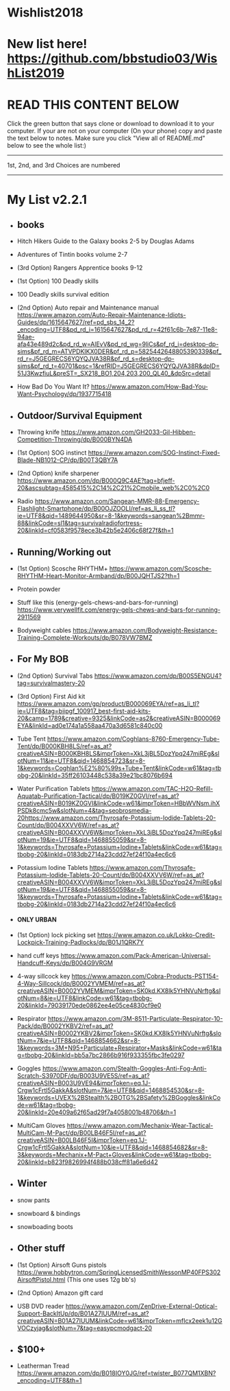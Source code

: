 # Wishlist2018

# New list here! https://github.com/bbstudio03/WishList2019

<h1>READ THIS CONTENT BELOW</h1>                                                                                                          
Click the green button that says clone or download to download it to your computer.
If your are not on your computer (On your phone) copy and paste the text below to notes.
Make sure you click "View all of README.md" below to see the whole list:)
<hr />
1st, 2nd, and 3rd Choices are numbered
<hr />
<h1>My List v2.2.1</h1>

* ## books
* Hitch Hikers Guide to the Galaxy books 2-5 by Douglas Adams
* Adventures of Tintin books volume 2-7
* (3rd Option) Rangers Apprentice books 9-12
* (1st Option) 100 Deadly skills
* 100 Deadly skills survival edition
* (2nd Option) Auto repair and Maintenance manual https://www.amazon.com/Auto-Repair-Maintenance-Idiots-Guides/dp/1615647627/ref=pd_sbs_14_2?_encoding=UTF8&pd_rd_i=1615647627&pd_rd_r=42f61c6b-7e87-11e8-94ae-afa43e489d2c&pd_rd_w=AlEvV&pd_rd_wg=9liCs&pf_rd_i=desktop-dp-sims&pf_rd_m=ATVPDKIKX0DER&pf_rd_p=5825442648805390339&pf_rd_r=J5GEGRECS6YQYQJVA38R&pf_rd_s=desktop-dp-sims&pf_rd_t=40701&psc=1&refRID=J5GEGRECS6YQYQJVA38R&dpID=51J3KwzfiuL&preST=_SX218_BO1,204,203,200_QL40_&dpSrc=detail
* How Bad Do You Want It? https://www.amazon.com/How-Bad-You-Want-Psychology/dp/1937715418

* ## Outdoor/Survival Equipment
* Throwing knife https://www.amazon.com/GH2033-Gil-Hibben-Competition-Throwing/dp/B000BYN4DA
* (1st Option) SOG instinct https://www.amazon.com/SOG-Instinct-Fixed-Blade-NB1012-CP/dp/B00T3QBY7A
* (2nd Option) knife sharpener https://www.amazon.com/dp/B000Q9C4AE?tag=bfjeff-20&ascsubtag=4585415%2C14%2C21%2Cmobile_web%2C0%2C0
* Radio https://www.amazon.com/Sangean-MMR-88-Emergency-Flashlight-Smartphone/dp/B00OJZOOLI/ref=as_li_ss_tl?ie=UTF8&qid=1489644950&sr=8-1&keywords=sangean%2Bmmr-88&linkCode=sl1&tag=survivalradiofortress-20&linkId=cf0583f9578ece3b42b5e2406c68f27f&th=1

* ## Running/Working out
* (1st Option) Scosche RHYTHM+ https://www.amazon.com/Scosche-RHYTHM-Heart-Monitor-Armband/dp/B00JQHTJS2?th=1
* Protein powder
* Stuff like this (energy-gels-chews-and-bars-for-running) https://www.verywellfit.com/energy-gels-chews-and-bars-for-running-2911569
* Bodyweight cables https://www.amazon.com/Bodyweight-Resistance-Training-Complete-Workouts/dp/B078VW7BMZ

* ## For My BOB
* (2nd Option) Survival Tabs https://www.amazon.com/dp/B00S5ENGU4?tag=survivalmastery-20
* (3rd Option) First Aid kit https://www.amazon.com/gp/product/B000069EYA/ref=as_li_tl?ie=UTF8&tag=biipgf_100917_best-first-aid-kits-20&camp=1789&creative=9325&linkCode=as2&creativeASIN=B000069EYA&linkId=ad0e174a1a558aa470a3d6581c840c00
* Tube Tent https://www.amazon.com/Coghlans-8760-Emergency-Tube-Tent/dp/B000KBH8LS/ref=as_at?creativeASIN=B000KBH8LS&imprToken=XkL3jBL5DozYpq247miREg&slotNum=11&ie=UTF8&qid=1468854723&sr=8-1&keywords=Coghlan%E2%80%99s+Tube+Tent&linkCode=w61&tag=tbobg-20&linkId=35ff26103448c538a39e21bc8076b694
* Water Purification Tablets https://www.amazon.com/TAC-H2O-Refill-Aquatab-Purification-Tactical/dp/B019KZ0GVI/ref=as_at?creativeASIN=B019KZ0GVI&linkCode=w61&imprToken=HBbWVNsm.ihXPSDk8cmc5w&slotNum=4&tag=seobrosmedia-20https://www.amazon.com/Thyrosafe-Potassium-Iodide-Tablets-20-Count/dp/B004XXVV6W/ref=as_at?creativeASIN=B004XXVV6W&imprToken=XkL3jBL5DozYpq247miREg&slotNum=19&ie=UTF8&qid=1468855059&sr=8-1&keywords=Thyrosafe+Potassium+Iodine+Tablets&linkCode=w61&tag=tbobg-20&linkId=0183db2714a23cdd27ef24f10a4ec6c6
* Potassium Iodine Tablets https://www.amazon.com/Thyrosafe-Potassium-Iodide-Tablets-20-Count/dp/B004XXVV6W/ref=as_at?creativeASIN=B004XXVV6W&imprToken=XkL3jBL5DozYpq247miREg&slotNum=19&ie=UTF8&qid=1468855059&sr=8-1&keywords=Thyrosafe+Potassium+Iodine+Tablets&linkCode=w61&tag=tbobg-20&linkId=0183db2714a23cdd27ef24f10a4ec6c6
* <h4>ONLY URBAN</h4>
* (1st Option) lock picking set https://www.amazon.co.uk/Lokko-Credit-Lockpick-Training-Padlocks/dp/B01J1QRK7Y
* hand cuff keys https://www.amazon.com/Pack-American-Universal-Handcuff-Keys/dp/B004G9VRGM
* 4-way sillcock key https://www.amazon.com/Cobra-Products-PST154-4-Way-Sillcock/dp/B0002YVMEM/ref=as_at?creativeASIN=B0002YVMEM&imprToken=SK0kd.KX8lk5YHNVuNrftg&slotNum=8&ie=UTF8&linkCode=w61&tag=tbobg-20&linkId=79039170ede0862ee4e05ce4830cf9e0
* Respirator https://www.amazon.com/3M-8511-Particulate-Respirator-10-Pack/dp/B0002YKBV2/ref=as_at?creativeASIN=B0002YKBV2&imprToken=SK0kd.KX8lk5YHNVuNrftg&slotNum=7&ie=UTF8&qid=1468854662&sr=8-1&keywords=3M+N95+Particulate+Respirator+Masks&linkCode=w61&tag=tbobg-20&linkId=bb5a7bc2866b916f933355fbc3fe0297
* Goggles https://www.amazon.com/Stealth-Goggles-Anti-Fog-Anti-Scratch-S3970DF/dp/B003U9VE5S/ref=as_at?creativeASIN=B003U9VE94&imprToken=eq.1J-Crgw1cFrtl5GakkA&slotNum=7&ie=UTF8&qid=1468854530&sr=8-1&keywords=UVEX%2BStealth%2BOTG%2BSafety%2BGoggles&linkCode=w61&tag=tbobg-20&linkId=20e409a62f65ad29f7a4058001b48706&th=1
* MultiCam Gloves https://www.amazon.com/Mechanix-Wear-Tactical-MultiCam-M-Pact/dp/B00LB46F5I/ref=as_at?creativeASIN=B00LB46F5I&imprToken=eq.1J-Crgw1cFrtl5GakkA&slotNum=10&ie=UTF8&qid=1468854682&sr=8-3&keywords=Mechanix+M-Pact+Gloves&linkCode=w61&tag=tbobg-20&linkId=b823f9826994f488b038cff81a6e6d42

* ## Winter
* snow pants
* snowboard & bindings
* snowboading boots

* ## Other stuff
* (1st Option) Airsoft Guns pistols https://www.hobbytron.com/SpringLicensedSmithWessonMP40FPS302AirsoftPistol.html (This one uses 12g bb's)
* (2nd Option) Amazon gift card
* USB DVD reader https://www.amazon.com/ZenDrive-External-Optical-Support-BackItUp/dp/B01A27IUUM/ref=as_at?creativeASIN=B01A27IUUM&linkCode=w61&imprToken=mfIcx2eek1u12GVOCzyjag&slotNum=7&tag=easypcmodgact-20

* ## $100+ 
* Leatherman Tread https://www.amazon.com/dp/B018IOY0JG/ref=twister_B077QM1XBN?_encoding=UTF8&th=1
